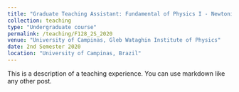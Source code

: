 ```yaml
---
title: "Graduate Teaching Assistant: Fundamental of Physics I - Newtonian Mechanics"
collection: teaching
type: "Undergraduate course"
permalink: /teaching/F128_2S_2020
venue: "University of Campinas, Gleb Wataghin Institute of Physics"
date: 2nd Semester 2020
location: "University of Campinas, Brazil"
---
```


This is a description of a teaching experience. You can use markdown like any other post.
